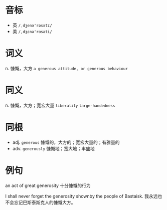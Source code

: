 # 音标

- 英 `/ˌdʒenə'rɒsətɪ/`
- 美 `/,dʒɛnə'rɑsəti/`

# 词义

n. 慷慨，大方
`a generous attitude, or generous behaviour`

# 同义

n. 慷慨，大方；宽宏大量
`liberality` `large-handedness`

# 同根

- adj. `generous` 慷慨的，大方的；宽宏大量的；有雅量的
- adv. `generously` 慷慨地；宽大地；丰盛地

# 例句

an act of great generosity
十分慷慨的行为

I shall never forget the generosity shownby the people of Bastaisk.
我永远也不会忘记巴斯泰斯克人的慷慨大方。


